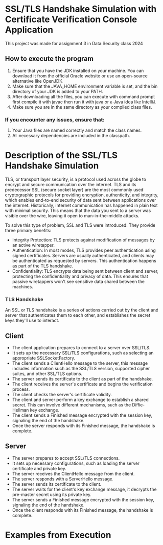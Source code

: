 # SSL/TLS Handshake Simulation with Certificate Verification Console Application

This project was made for assignment 3 in Data Security class 2024

## How to execute the program

1.  Ensure that you have the JDK installed on your machine. You can download it from the official Oracle website or use an open-source alternative like OpenJDK.
2.  Make sure that the JAVA_HOME environment variable is set, and the bin directory of your JDK is added to your PATH.
3.  After downloading all the files, you can execute with command prompt first compile it with javac then run it with java or a Java idea like IntelliJ.
4.  Make sure you are in the same directory as your compiled class files.

###  If you encounter any issues, ensure that:

1. Your Java files are named correctly and match the class names.
2. All necessary dependencies are included in the classpath.

# Description of the SSL/TLS Handshake Simulation

TLS, or transport layer security, is a protocol used across the globe to encrypt and secure communication over the internet.
TLS and its predecessor SSL (secure socket layer) are the most commonly used cryptographic protocols for providing encryption, authenticity, and integrity, which enables end-to-end security of data sent between applications over the internet.
Historically, internet communication has happened in plain text with minimal security. This means that the data you sent to a server was visible over the wire, leaving it open to man-in-the-middle attacks.

To solve this type of problem, SSL and TLS were introduced. They provide three primary benefits:

* Integrity Protection: TLS protects against modification of messages by an active wiretapper.
* Authentication: In most modes, TLS provides peer authentication using signed certificates. Servers are usually authenticated, and clients may be authenticated as requested by servers. This authentication happens as part of the TLS handshake.
* Confidentiality: TLS encrypts data being sent between client and server, protecting the confidentiality and privacy of data. This ensures that passive wiretappers won't see sensitive data shared between the machines.

### TLS Handshake

An SSL or TLS handshake is a series of actions carried out by the client and server that authenticates them to each other, and establishes the secret keys they'll use to interact.

## Client

* The client application prepares to connect to a server over SSL/TLS.
* It sets up the necessary SSL/TLS configurations, such as selecting an appropriate SSLSocketFactory.
* The client sends a ClientHello message to the server, this message includes information such as the SSL/TLS version, supported cipher suites, and other SSL/TLS options.
* The server sends its certificate to the client as part of the handshake.
* The client receives the server's certificate and begins the verification process.
* The client checks the server's certificate validity.
* The client and server perform a key exchange to establish a shared secret. This can involve different mechanisms, such as the Diffie-Hellman key exchange.
* The client sends a Finished message encrypted with the session key, signaling the end of the handshake.
* Once the server responds with its Finished message, the handshake is complete.


## Server

* The server prepares to accept SSL/TLS connections.
* It sets up necessary configurations, such as loading the server certificate and private key.
* The server receives the ClientHello message from the client.
* The server responds with a ServerHello message.
* The server sends its certificate to the client.
* The server waits for the client's key exchange message, it decrypts the pre-master secret using its private key.
* The server sends a Finished message encrypted with the session key, signaling the end of the handshake.
* Once the client responds with its Finished message, the handshake is complete.

# Examples from Execution













